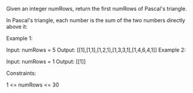 ​Given an integer numRows, return the first numRows of Pascal's triangle.

In Pascal's triangle, each number is the sum of the two numbers directly above it:


Example 1:

Input: numRows = 5
Output: [[1],[1,1],[1,2,1],[1,3,3,1],[1,4,6,4,1]]
Example 2:

Input: numRows = 1
Output: [[1]]
 

Constraints:

1 <= numRows <= 30
